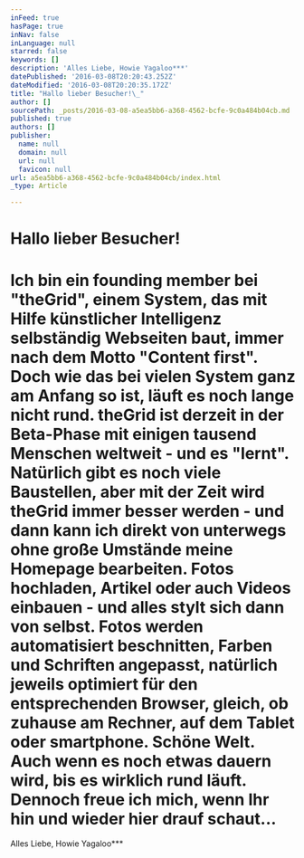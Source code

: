 ```yaml
---
inFeed: true
hasPage: true
inNav: false
inLanguage: null
starred: false
keywords: []
description: 'Alles Liebe, Howie Yagaloo***'
datePublished: '2016-03-08T20:20:43.252Z'
dateModified: '2016-03-08T20:20:35.172Z'
title: "Hallo lieber Besucher!\_"
author: []
sourcePath: _posts/2016-03-08-a5ea5bb6-a368-4562-bcfe-9c0a484b04cb.md
published: true
authors: []
publisher:
  name: null
  domain: null
  url: null
  favicon: null
url: a5ea5bb6-a368-4562-bcfe-9c0a484b04cb/index.html
_type: Article

---
```

# Hallo lieber Besucher! 

# Ich bin ein **founding member** bei "**theGrid**", einem System, das mit Hilfe künstlicher Intelligenz selbständig Webseiten baut, immer nach dem Motto "Content first". Doch wie das bei vielen System ganz am Anfang so ist, läuft es noch lange nicht rund. theGrid ist derzeit in der Beta-Phase mit einigen tausend Menschen weltweit - und es "lernt". Natürlich gibt es noch viele Baustellen, aber mit der Zeit wird theGrid immer besser werden - und dann kann ich direkt von unterwegs ohne große Umstände meine Homepage bearbeiten. Fotos hochladen, Artikel oder auch Videos einbauen - und alles stylt sich dann von selbst. Fotos werden automatisiert beschnitten, Farben und Schriften angepasst, natürlich jeweils optimiert für den entsprechenden Browser, gleich, ob zuhause am Rechner, auf dem Tablet oder smartphone. Schöne Welt. Auch wenn es noch etwas dauern wird, bis es wirklich rund läuft. Dennoch freue ich mich, wenn Ihr hin und wieder hier drauf schaut...

Alles Liebe, Howie Yagaloo\*\*\*